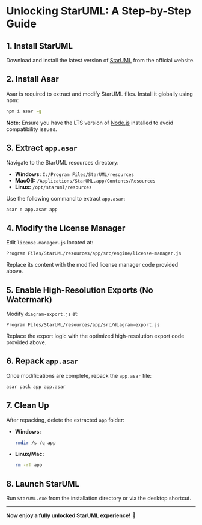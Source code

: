 # Unlocking StarUML: A Step-by-Step Guide

## 1. Install StarUML
Download and install the latest version of [StarUML](http://staruml.io/) from the official website.

## 2. Install Asar
Asar is required to extract and modify StarUML files. Install it globally using npm:
```sh
npm i asar -g
```
**Note:** Ensure you have the LTS version of [Node.js](https://nodejs.org/) installed to avoid compatibility issues.

## 3. Extract `app.asar`
Navigate to the StarUML resources directory:

- **Windows:** `C:/Program Files/StarUML/resources`
- **MacOS:** `/Applications/StarUML.app/Contents/Resources`
- **Linux:** `/opt/staruml/resources`

Use the following command to extract `app.asar`:
```sh
asar e app.asar app
```

## 4. Modify the License Manager
Edit `license-manager.js` located at:
```
Program Files/StarUML/resources/app/src/engine/license-manager.js
```
Replace its content with the modified license manager code provided above.

## 5. Enable High-Resolution Exports (No Watermark)
Modify `diagram-export.js` at:
```
Program Files/StarUML/resources/app/src/diagram-export.js
```
Replace the export logic with the optimized high-resolution export code provided above.

## 6. Repack `app.asar`
Once modifications are complete, repack the `app.asar` file:
```sh
asar pack app app.asar
```

## 7. Clean Up
After repacking, delete the extracted `app` folder:
- **Windows:**
  ```sh
  rmdir /s /q app
  ```
- **Linux/Mac:**
  ```sh
  rm -rf app
  ```

## 8. Launch StarUML
Run `StarUML.exe` from the installation directory or via the desktop shortcut.

---
**Now enjoy a fully unlocked StarUML experience!** 🚀

